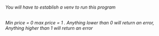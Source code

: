###### You will have to establish a venv to run this program #####
###### Min price = 0 max price = 1 . Anything lower than 0 will return an error, Anything higher than 1 will return an error ######